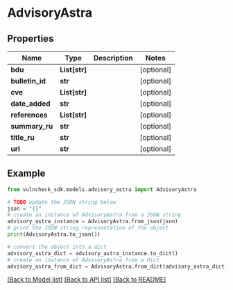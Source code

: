 # AdvisoryAstra


## Properties

Name | Type | Description | Notes
------------ | ------------- | ------------- | -------------
**bdu** | **List[str]** |  | [optional] 
**bulletin_id** | **str** |  | [optional] 
**cve** | **List[str]** |  | [optional] 
**date_added** | **str** |  | [optional] 
**references** | **List[str]** |  | [optional] 
**summary_ru** | **str** |  | [optional] 
**title_ru** | **str** |  | [optional] 
**url** | **str** |  | [optional] 

## Example

```python
from vulncheck_sdk.models.advisory_astra import AdvisoryAstra

# TODO update the JSON string below
json = "{}"
# create an instance of AdvisoryAstra from a JSON string
advisory_astra_instance = AdvisoryAstra.from_json(json)
# print the JSON string representation of the object
print(AdvisoryAstra.to_json())

# convert the object into a dict
advisory_astra_dict = advisory_astra_instance.to_dict()
# create an instance of AdvisoryAstra from a dict
advisory_astra_from_dict = AdvisoryAstra.from_dict(advisory_astra_dict)
```
[[Back to Model list]](../README.md#documentation-for-models) [[Back to API list]](../README.md#documentation-for-api-endpoints) [[Back to README]](../README.md)


